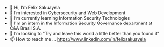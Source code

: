 - 👋 Hi, I’m Felix Sakuayela
- 👀 I’m interested in Cybersecurity and Web Development
- 🌱 I’m currently learning Information Security Technologies
- 🏢 I'm an intern in the Information Security Governance department at C&A Brasil S.A.
- 💞️ I’m looking to "Try and leave this world a little better than you found it"
- 📫 How to reach me ... https://www.linkedin.com/in/felixsakuayela

